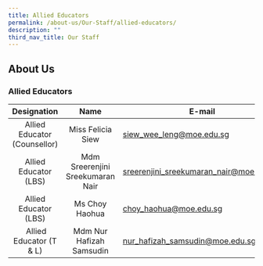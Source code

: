```yaml
---
title: Allied Educators
permalink: /about-us/Our-Staff/allied-educators/
description: ""
third_nav_title: Our Staff
---
```

## About Us

### Allied Educators

| **Designation** | **Name** | **E-mail** |
|:---:|:---:|---|
|Allied Educator (Counsellor)| Miss Felicia Siew| [siew_wee_leng@moe.edu.sg](mailto:siew_wee_leng@moe.edu.sg)|
|Allied Educator (LBS)|Mdm Sreerenjini Sreekumaran Nair| [sreerenjini_sreekumaran_nair@moe.edu.sg](mailto:sreerenjini_sreekumaran_nair@moe.edu.sg)|
|Allied Educator (LBS)| Ms Choy Haohua| [choy_haohua@moe.edu.sg](mailto:choy_haohua@moe.edu.sg)|
| Allied Educator (T & L)| Mdm Nur Hafizah Samsudin| [nur_hafizah_samsudin@moe.edu.sg](mailto:nur_hafizah_samsudin@moe.edu.sg)
